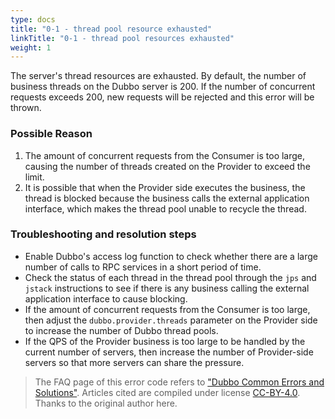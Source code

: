 ```yaml
---
type: docs
title: "0-1 - thread pool resource exhausted"
linkTitle: "0-1 - thread pool resources exhausted"
weight: 1
---
```

The server's thread resources are exhausted.
By default, the number of business threads on the Dubbo server is 200. If the number of concurrent requests exceeds 200, new requests will be rejected and this error will be thrown.

### Possible Reason
1. The amount of concurrent requests from the Consumer is too large, causing the number of threads created on the Provider to exceed the limit.
2. It is possible that when the Provider side executes the business, the thread is blocked because the business calls the external application interface, which makes the thread pool unable to recycle the thread.

### Troubleshooting and resolution steps
* Enable Dubbo's access log function to check whether there are a large number of calls to RPC services in a short period of time.
* Check the status of each thread in the thread pool through the `jps` and `jstack` instructions to see if there is any business calling the external application interface to cause blocking.
* If the amount of concurrent requests from the Consumer is too large, then adjust the `dubbo.provider.threads` parameter on the Provider side to increase the number of Dubbo thread pools.
* If the QPS of the Provider business is too large to be handled by the current number of servers, then increase the number of Provider-side servers so that more servers can share the pressure.


> The FAQ page of this error code refers to ["Dubbo Common Errors and Solutions"](https://github.com/StabilityMan/StabilityGuide/blob/master/docs/diagnosis/plugin/rpc/%E7%B3%BB%E7%BB%9F%E7%A8%B3%E5%AE%9A%E6%80%A7%E2%80%94%E2%80%94Dubbo%E5%B8%B8%E8%A7%81%E9%94%99%E8%AF%AF%E5%8F%8A%E8%A7%A3%E5%86%B3%E6%96%B9%E6%B3%95.md).
Articles cited are compiled under license [CC-BY-4.0](http://creativecommons.org/licenses/by/4.0/). Thanks to the original author here.